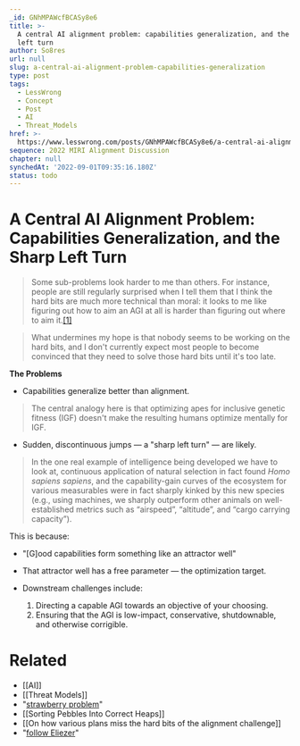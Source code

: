 ```yaml
---
_id: GNhMPAWcfBCASy8e6
title: >-
  A central AI alignment problem: capabilities generalization, and the sharp
  left turn
author: So8res
url: null
slug: a-central-ai-alignment-problem-capabilities-generalization
type: post
tags:
  - LessWrong
  - Concept
  - Post
  - AI
  - Threat_Models
href: >-
  https://www.lesswrong.com/posts/GNhMPAWcfBCASy8e6/a-central-ai-alignment-problem-capabilities-generalization
sequence: 2022 MIRI Alignment Discussion
chapter: null
synchedAt: '2022-09-01T09:35:16.180Z'
status: todo
---
```


# A Central AI Alignment Problem: Capabilities Generalization, and the Sharp Left Turn
> Some sub-problems look harder to me than others. For instance, people are still regularly surprised when I tell them that I think the hard bits are much more technical than moral: it looks to me like figuring out how to aim an AGI at all is harder than figuring out where to aim it.[\[1\]](https://www.alignmentforum.org/posts/GNhMPAWcfBCASy8e6/a-central-ai-alignment-problem-capabilities-generalization#fn895zjba6xtk)

> What undermines my hope is that nobody seems to be working on the hard bits, and I don't currently expect most people to become convinced that they need to solve those hard bits until it's too late.

**The Problems**
- Capabilities generalize better than alignment.

> The central analogy here is that optimizing apes for inclusive genetic fitness (IGF) doesn't make the resulting humans optimize mentally for IGF.

- Sudden, discontinuous jumps — a "sharp left turn" — are likely. 

> In the one real example of intelligence being developed we have to look at, continuous application of natural selection in fact found _Homo sapiens sapiens_, and the capability-gain curves of the ecosystem for various measurables were in fact sharply kinked by this new species (e.g., using machines, we sharply outperform other animals on well-established metrics such as “airspeed”, “altitude”, and “cargo carrying capacity”).

This is because:
- "[G]ood capabilities form something like an attractor well"
- That attractor well has a free parameter — the optimization target. 


- Downstream challenges include:
	1.  Directing a capable AGI towards an objective of your choosing.
	2.  Ensuring that the AGI is low-impact, conservative, shutdownable, and otherwise corrigible.

# Related

- [[AI]]
- [[Threat Models]]
- "[strawberry problem](https://www.lesswrong.com/posts/SsCQHjqNT3xQAPQ6b/yudkowsky-on-agi-ethics)"
- [[Sorting Pebbles Into Correct Heaps]]
- [[On how various plans miss the hard bits of the alignment challenge]]
- "[follow Eliezer](https://www.lesswrong.com/posts/mmXEk675etTKpkgTx/agi-ruin-a-poorly-organized-list-of-lethalities)"
